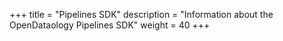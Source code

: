 +++
title = "Pipelines SDK"
description = "Information about the OpenDataology Pipelines SDK"
weight = 40
+++